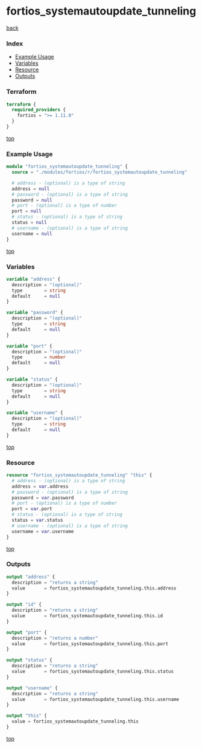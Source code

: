 # fortios_systemautoupdate_tunneling

[back](../fortios.md)

### Index

- [Example Usage](#example-usage)
- [Variables](#variables)
- [Resource](#resource)
- [Outputs](#outputs)

### Terraform

```terraform
terraform {
  required_providers {
    fortios = ">= 1.11.0"
  }
}
```

[top](#index)

### Example Usage

```terraform
module "fortios_systemautoupdate_tunneling" {
  source = "./modules/fortios/r/fortios_systemautoupdate_tunneling"

  # address - (optional) is a type of string
  address = null
  # password - (optional) is a type of string
  password = null
  # port - (optional) is a type of number
  port = null
  # status - (optional) is a type of string
  status = null
  # username - (optional) is a type of string
  username = null
}
```

[top](#index)

### Variables

```terraform
variable "address" {
  description = "(optional)"
  type        = string
  default     = null
}

variable "password" {
  description = "(optional)"
  type        = string
  default     = null
}

variable "port" {
  description = "(optional)"
  type        = number
  default     = null
}

variable "status" {
  description = "(optional)"
  type        = string
  default     = null
}

variable "username" {
  description = "(optional)"
  type        = string
  default     = null
}
```

[top](#index)

### Resource

```terraform
resource "fortios_systemautoupdate_tunneling" "this" {
  # address - (optional) is a type of string
  address = var.address
  # password - (optional) is a type of string
  password = var.password
  # port - (optional) is a type of number
  port = var.port
  # status - (optional) is a type of string
  status = var.status
  # username - (optional) is a type of string
  username = var.username
}
```

[top](#index)

### Outputs

```terraform
output "address" {
  description = "returns a string"
  value       = fortios_systemautoupdate_tunneling.this.address
}

output "id" {
  description = "returns a string"
  value       = fortios_systemautoupdate_tunneling.this.id
}

output "port" {
  description = "returns a number"
  value       = fortios_systemautoupdate_tunneling.this.port
}

output "status" {
  description = "returns a string"
  value       = fortios_systemautoupdate_tunneling.this.status
}

output "username" {
  description = "returns a string"
  value       = fortios_systemautoupdate_tunneling.this.username
}

output "this" {
  value = fortios_systemautoupdate_tunneling.this
}
```

[top](#index)